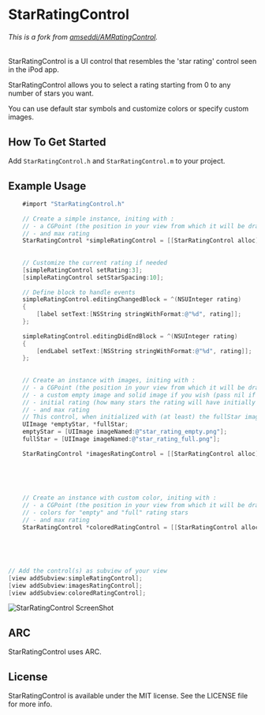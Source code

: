 # StarRatingControl

###### This is a fork from [amseddi/AMRatingControl](https://github.com/amseddi/AMRatingControl).

StarRatingControl is a UI control that resembles the 'star rating' control seen in the iPod app.

StarRatingControl allows you to select a rating starting from 0 to any number of stars you want.

You can use default star symbols and customize colors or specify custom images.


## How To Get Started

Add `StarRatingControl.h` and `StarRatingControl.m` to your project.


## Example Usage


``` objective-c
    #import "StarRatingControl.h"
    
    // Create a simple instance, initing with :
    // - a CGPoint (the position in your view from which it will be drawn)
    // - and max rating
	StarRatingControl *simpleRatingControl = [[StarRatingControl alloc] initWithLocation:CGPointMake(90, 50)
                                                                        andMaxRating:5];
    
    // Customize the current rating if needed
    [simpleRatingControl setRating:3];
    [simpleRatingControl setStarSpacing:10];
    
    // Define block to handle events
	simpleRatingControl.editingChangedBlock = ^(NSUInteger rating)
    {
        [label setText:[NSString stringWithFormat:@"%d", rating]];
    };
    
    simpleRatingControl.editingDidEndBlock = ^(NSUInteger rating)
    {
        [endLabel setText:[NSString stringWithFormat:@"%d", rating]];
    };
    
    
    // Create an instance with images, initing with :
    // - a CGPoint (the position in your view from which it will be drawn)
    // - a custom empty image and solid image if you wish (pass nil if you want to use the default).
    // - initial rating (how many stars the rating will have initially when displayed)
    // - and max rating
    // This control, when initialized with (at least) the fullStar image will support partial rating stars, i.e., 3.5
	UIImage *emptyStar, *fullStar;
	emptyStar = [UIImage imageNamed:@"star_rating_empty.png"];
	fullStar = [UIImage imageNamed:@"star_rating_full.png"];
  
	StarRatingControl *imagesRatingControl = [[StarRatingControl alloc] initWithLocation:CGPointMake(110, 250)
                                                                          emptyImage:emptyStar
                                                                          solidImage:fullStar
                                                                       initialRating:3.5
                                                                        andMaxRating:5];
  
    // Create an instance with custom color, initing with :
    // - a CGPoint (the position in your view from which it will be drawn)
    // - colors for "empty" and "full" rating stars
    // - and max rating
	StarRatingControl *coloredRatingControl = [[StarRatingControl alloc] initWithLocation:CGPointMake(110, 370)
                                                                           emptyColor:[UIColor yellowColor]
                                                                           solidColor:[UIColor redColor]
                                                                         andMaxRating:5];
    

// Add the control(s) as subview of your view
[view addSubview:simpleRatingControl];
[view addSubview:imagesRatingControl];
[view addSubview:coloredRatingControl];
```

<img src="https://raw.githubusercontent.com/xeniah/StarRatingControl/master/Screen%20Shot%202014-03-26%20at%206.29.49%20PM.png" alt="StarRatingControl ScreenShot" title="StarRatingControl ScreenShot" style="display:block; margin: 0 auto;">

## ARC

StarRatingControl uses ARC.

## License

StarRatingControl is available under the MIT license. See the LICENSE file for more info.


